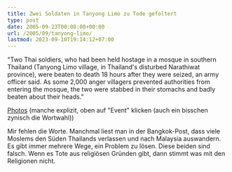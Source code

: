 ```yaml
---
title: Zwei Soldaten in Tanyong Limo zu Tode gefoltert
type: post
date: 2005-09-23T00:08:00+00:00
url: /2005/09/tanyong-limo/
lastmod: 2023-09-10T19:14:12+07:00
---
```

"Two Thai soldiers, who had been held hostage in a mosque in southern Thailand (Tanyong Limo village, in Thailand's disturbed Narathiwat province), were beaten to death 18 hours after they were seized, an army officer said. As some 2,000 anger villagers prevented authorities from entering the mosque, the two were stabbed in their stomachs and badly beaten about their heads."

[Photos][1] (manche explizit, oben auf "Event" klicken (auch ein bisschen zynisch die Wortwahl))

Mir fehlen die Worte. Manchmal liest man in der Bangkok-Post, dass viele Moslems den Süden Thailands verlassen und nach Malaysia auswandern. Es gibt immer mehrere Wege, ein Problem zu lösen. Diese beiden sind falsch. Wenn es Tote aus religiösen Gründen gibt, dann stimmt was mit den Religionen nicht.

 [1]: http://editorial.gettyimages.com/source/search/FrameSet.aspx?s=ImagesAdvancedSearchState%7c2%7c0%7c28%7cTanyong+Limo%7c0%7c0%7c0%7cThailand%7c1%7c%7c%7c%7c%7c0%7c0%7c0%7c0%7c0%7c0%7c0%7c%7c0%7c%7c7%7c-1%7c%7c0%7c%7c0%7c0%7c0%7c0%7c0&p=0&tag=7
